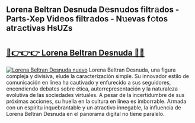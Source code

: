 ## Lorena Beltran Desnuda D𝚎sn𝚞dos filtr𝚊dos - Parts-Xep Vid𝚎os filtr𝚊dos - N𝚞evas f𝚘tos atr𝚊ctivas HsUZs

# <h2><a href="http://mb9inx.tromn.icu/?c=Lorena+Beltran+Desnuda">🔗👉👉👉 Lorena Beltran Desnuda 🔗🔗</a></h2>

[![Lorena Beltran Desnuda nuevo](https://i.imgur.com/pEAQMta.gif)](http://mb9inx.tromn.icu/?c=Lorena+Beltran+Desnuda)
Lorena Beltran Desnuda, una figura compleja y divisiva, elude la caracterización simple. Su innovador estilo de comunicación en línea ha cautivado y enfurecido a sus seguidores, encendiendo debates sobre ética, autorrepresentación y la naturaleza evolutiva de las sociedades virtuales. A pesar de la incertidumbre de sus próximas acciones, su huella en la cultura en línea es imborrable. Armada con un espíritu inquebrantable y un atractivo innegable, la influencia de Lorena Beltran Desnuda en el panorama digital no tiene paralelo.
